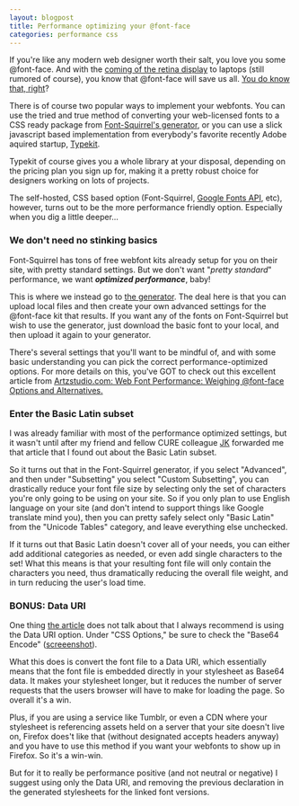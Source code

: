 ```yaml
---
layout: blogpost
title: Performance optimizing your @font-face
categories: performance css
---
```


<p>If you're like any modern web designer worth their salt, you love you some @font-face. And with the <a href="http://arstechnica.com/apple/news/2012/03/signs-in-mountain-lion-point-to-retina-display-coming-this-summer.ars">coming of the retina display</a> to laptops (still rumored of course), you know that @font-face will save us all. <a href="http://www.zeldman.com/2012/03/23/web-type-will-save-us/">You do know that, right</a>?</p>

<p>There is of course two popular ways to implement your webfonts. You can use the tried and true method of converting your web-licensed fonts to a CSS ready package from <a href="http://www.fontsquirrel.com/fontface/generator">Font-Squirrel's generator</a>, or you can use a slick javascript based implementation from everybody's favorite recently Adobe aquired startup, <a href="https://typekit.com/">Typekit</a>.</p>

<p>Typekit of course gives you a whole library at your disposal, depending on the pricing plan you sign up for, making it a pretty robust choice for designers working on lots of projects.</p>

<p>The self-hosted, CSS based option (Font-Squirrel, <a href="http://www.google.com/webfonts">Google Fonts API</a>, etc), however, turns out to be the more performance friendly option. Especially when you dig a little deeper...</p>

<h3>We don't need no stinking basics</h3>

<p>Font-Squirrel has tons of free webfont kits already setup for you on their site, with pretty standard settings. But we don't want "<i>pretty standard</i>" performance, we want <b><i>optimized performance</i></b>, baby!</p>

<p>This is where we instead go to <a href="http://www.fontsquirrel.com/fontface/generator">the generator</a>. The deal here is that you can upload local files and then create your own advanced settings for the @font-face kit that results. If you want any of the fonts on Font-Squirrel but wish to use the generator, just download the basic font to your local, and then upload it again to your generator.<p>

<p>There's several settings that you'll want to be mindful of, and with some basic understanding you can pick the correct performance-optimized options. For more details on this, you've GOT to check out this excellent article from <a href="http://www.artzstudio.com/2012/02/web-font-performance-weighing-fontface-options-and-alternatives/">Artzstudio.com: Web Font Performance: Weighing @font-face Options and Alternatives.</a></p>

<h3>Enter the Basic Latin subset</h3>

<p>I was already familiar with most of the performance optimized settings, but it wasn't until after my friend and fellow CURE colleague <a href="http://jkleinschmidt.wordpress.com/">JK</a> forwarded me that article that I found out about the Basic Latin subset.</p>

<p>So it turns out that in the Font-Squirrel generator, if you select "Advanced", and then under "Subsetting" you select "Custom Subsetting", you can drastically reduce your font file size by selecting only the set of characters you're only going to be using on your site. So if you only plan to use English language on your site (and don't intend to support things like Google translate mind you), then you can pretty safely select only "Basic Latin" from the "Unicode Tables" category, and leave everything else unchecked.</p>

<p>If it turns out that Basic Latin doesn't cover all of your needs, you can either add additional categories as needed, or even add single characters to the set! What this means is that your resulting font file will only contain the characters you need, thus dramatically reducing the overall file weight, and in turn reducing the user's load time.</p>

<h3>BONUS: Data URI</h3>

<p>One thing <a href="http://www.artzstudio.com/2012/02/web-font-performance-weighing-fontface-options-and-alternatives/">the article</a> does not talk about that I always recommend is using the Data URI option. Under "CSS Options," be sure to check the "Base64 Encode" (<a href="http://cl.ly/FRR8">screeenshot</a>).</p>

<p>What this does is convert the font file to a Data URI, which essentially means that the font file is embedded directly in your stylesheet as Base64 data. It makes your stylesheet longer, but it reduces the number of server requests that the users browser will have to make for loading the page. So overall it's a win.</p>

<p>Plus, if you are using a service like Tumblr, or even a CDN where your stylesheet is referencing assets held on a server that your site doesn't live on, Firefox does't like that (without designated accepts headers anyway) and you have to use this method if you want your webfonts to show up in Firefox. So it's a win-win.</p>

<p>But for it to really be performance positive (and not neutral or negative) I suggest using only the Data URI, and removing the previous declaration in the generated stylesheets for the linked font versions.</p>

